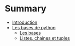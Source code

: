# Summary

* [Introduction](README.md)
* [Les bases de python](chapter1.md)
  * [Les bases](chapter1/les-bases.md)
  * [Listes, chaines et tuples](chapter1/listes-chaines-et-tuples.md)

